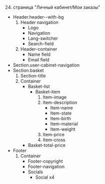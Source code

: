 24. страница "Личный кабинет/Мои заказы"
  * Header.header--with-bg
    1. Header navigation
        * Logo 
        * Navigation
        * Lang-switcher
        * Search-field
    2. Header-container
        * Name field
        * Email field
  * Section.user-cabinet-navigation
  * Section.basket
      1. Section-title
      2. Container
          * Basket-list
              * Basket-item
                  1. Item-image
                  2. Item-description
                      * Item-name
                      * Item-state
                      * Item-birth
                      * Item-material
                      * Item-weight
                  3. Item-price
                  4. Item-cross
          * Basket-total-price
  * Footer
    1. Container
        * Footer-copyright
        * Footer-navigation
        * Socials
            * Social x4
